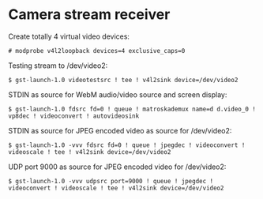 # Camera stream receiver

Create totally 4 virtual video devices: 
```
# modprobe v4l2loopback devices=4 exclusive_caps=0
```

Testing stream to /dev/video2:
```
$ gst-launch-1.0 videotestsrc ! tee ! v4l2sink device=/dev/video2
```

STDIN as source for WebM audio/video source and screen display:
```
$ gst-launch-1.0 fdsrc fd=0 ! queue ! matroskademux name=d d.video_0 ! vp8dec ! videoconvert ! autovideosink
```

STDIN as source for JPEG encoded video as source for /dev/video2:
```
$ gst-launch-1.0 -vvv fdsrc fd=0 ! queue ! jpegdec ! videoconvert ! videoscale ! tee ! v4l2sink device=/dev/video2
```

UDP port 9000 as source for JPEG encoded video for /dev/video2:
```
$ gst-launch-1.0 -vvv udpsrc port=9000 ! queue ! jpegdec ! videoconvert ! videoscale ! tee ! v4l2sink device=/dev/video2
```